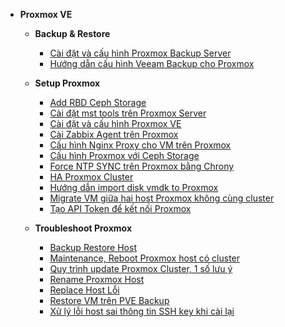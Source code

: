 - **Proxmox VE**
  - **Backup & Restore**
    - [Cài đặt và cấu hình Proxmox Backup Server](Proxmox%20VE/Backup%20&%20Restore/Cài%20đặt%20và%20cấu%20hình%20Proxmox%20Backup%20Server.docx)
    - [Hướng dẫn cấu hình Veeam Backup cho Proxmox](Proxmox%20VE/Backup%20&%20Restore/Hướng%20dẫn%20cấu%20hình%20Veeam%20Backup%20cho%20Proxmox.docx)

  - **Setup Proxmox**
    - [Add RBD Ceph Storage](Proxmox%20VE/Setup%20Proxmox/Add%20RBD%20Ceph%20Storage.docx)
    - [Cài đặt mst tools trên Proxmox Server](Proxmox%20VE/Setup%20Proxmox/Cài%20đặt%20mst%20tools%20trên%20Proxmox%20Server%20để%20kiểm%20tra%20ổ%20đĩa.docx)
    - [Cài đặt và cấu hình Proxmox VE](Proxmox%20VE/Setup%20Proxmox/Cài%20đặt%20và%20cấu%20hình%20Proxmox%20VE.docx)
    - [Cài Zabbix Agent trên Proxmox](Proxmox%20VE/Setup%20Proxmox/Cài%20Zabbix%20Agent%20trên%20Proxmox.docx)
    - [Cấu hình Nginx Proxy cho VM trên Proxmox](Proxmox%20VE/Setup%20Proxmox/Cấu%20hình%20Nginx%20Proxy%20cho%20VM%20trên%20Proxmox.docx)
    - [Cấu hình Proxmox với Ceph Storage](Proxmox%20VE/Setup%20Proxmox/Cấu%20hình%20Proxmox%20với%20Ceph%20Storage.docx)
    - [Force NTP SYNC trên Proxmox bằng Chrony](Proxmox%20VE/Setup%20Proxmox/Force%20NTP%20SYNC%20trên%20Proxmox%20bằng%20Chrony.docx)
    - [HA Proxmox Cluster](Proxmox%20VE/Setup%20Proxmox/HA%20Proxmox%20Cluster.docx)
    - [Hướng dẫn import disk vmdk to Proxmox](Proxmox%20VE/Setup%20Proxmox/Hướng%20dẫn%20import%20disk%20vmdk%20to%20Proxmox.docx)
    - [Migrate VM giữa hai host Proxmox không cùng cluster](Proxmox%20VE/Setup%20Proxmox/Migrate%20VM%20giữa%20hai%20host%20Proxmox%20không%20cùng%20cluster.docx)
    - [Tạo API Token để kết nối Proxmox](Proxmox%20VE/Setup%20Proxmox/Tạo%20API%20Token%20để%20kết%20nối%20Proxmox.docx)

  - **Troubleshoot Proxmox**
    - [Backup Restore Host](Proxmox%20VE/Troubleshoot%20Proxmox/Backup%20Restore%20Host.docx)
    - [Maintenance, Reboot Proxmox host có cluster](Proxmox%20VE/Troubleshoot%20Proxmox/Maintenance,%20Reboot%20Proxmox%20host%20có%20cluster.docx)
    - [Quy trình update Proxmox Cluster, 1 số lưu ý](Proxmox%20VE/Troubleshoot%20Proxmox/Quy%20trình%20update%20Proxmox%20Cluster,%201%20số%20lưu%20lưu%20ý.docx)
    - [Rename Proxmox Host](Proxmox%20VE/Troubleshoot%20Proxmox/Rename%20Proxmox%20Host.docx)
    - [Replace Host Lỗi](Proxmox%20VE/Troubleshoot%20Proxmox/Replace%20Host%20Lỗi.docx)
    - [Restore VM trên PVE Backup](Proxmox%20VE/Troubleshoot%20Proxmox/Restore%20VM%20trên%20PVE%20Backup.docx)
    - [Xử lý lỗi host sai thông tin SSH key khi cài lại](Proxmox%20VE/Troubleshoot%20Proxmox/Xử%20lý%20lỗi%20host%20sai%20thông%20tin%20SSH%20key%20khi%20cài%20lại.docx)
